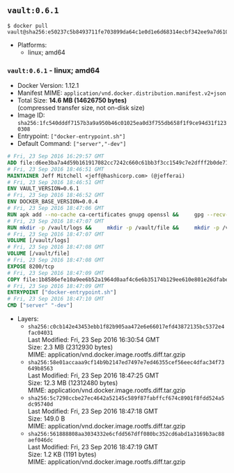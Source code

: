 ## `vault:0.6.1`

```console
$ docker pull vault@sha256:e50237c5b8493711fe703899da64c1e0d1e6d68314ecbf342ee9a7d610cbcaa4
```

-	Platforms:
	-	linux; amd64

### `vault:0.6.1` - linux; amd64

-	Docker Version: 1.12.1
-	Manifest MIME: `application/vnd.docker.distribution.manifest.v2+json`
-	Total Size: **14.6 MB (14626750 bytes)**  
	(compressed transfer size, not on-disk size)
-	Image ID: `sha256:1fc540dddf7157b3a9a950b46c01025ea0d3f755db658f1f9ce94d31f1230308`
-	Entrypoint: `["docker-entrypoint.sh"]`
-	Default Command: `["server","-dev"]`

```dockerfile
# Fri, 23 Sep 2016 16:29:57 GMT
ADD file:d6ee3ba7a4d59b161917082cc7242c660c61bb3f3cc1549c7e2dfff2b0de7104 in / 
# Fri, 23 Sep 2016 18:46:51 GMT
MAINTAINER Jeff Mitchell <jeff@hashicorp.com> (@jefferai)
# Fri, 23 Sep 2016 18:46:51 GMT
ENV VAULT_VERSION=0.6.1
# Fri, 23 Sep 2016 18:46:52 GMT
ENV DOCKER_BASE_VERSION=0.0.4
# Fri, 23 Sep 2016 18:47:06 GMT
RUN apk add --no-cache ca-certificates gnupg openssl &&     gpg --recv-keys 91A6E7F85D05C65630BEF18951852D87348FFC4C &&     mkdir -p /tmp/build &&     cd /tmp/build &&     wget https://releases.hashicorp.com/docker-base/${DOCKER_BASE_VERSION}/docker-base_${DOCKER_BASE_VERSION}_linux_amd64.zip &&     wget https://releases.hashicorp.com/docker-base/${DOCKER_BASE_VERSION}/docker-base_${DOCKER_BASE_VERSION}_SHA256SUMS &&     wget https://releases.hashicorp.com/docker-base/${DOCKER_BASE_VERSION}/docker-base_${DOCKER_BASE_VERSION}_SHA256SUMS.sig &&     gpg --batch --verify docker-base_${DOCKER_BASE_VERSION}_SHA256SUMS.sig docker-base_${DOCKER_BASE_VERSION}_SHA256SUMS &&     grep ${DOCKER_BASE_VERSION}_linux_amd64.zip docker-base_${DOCKER_BASE_VERSION}_SHA256SUMS | sha256sum -c &&     unzip docker-base_${DOCKER_BASE_VERSION}_linux_amd64.zip &&     cp bin/gosu bin/dumb-init /bin &&     wget https://releases.hashicorp.com/vault/${VAULT_VERSION}/vault_${VAULT_VERSION}_linux_amd64.zip &&     wget https://releases.hashicorp.com/vault/${VAULT_VERSION}/vault_${VAULT_VERSION}_SHA256SUMS &&     wget https://releases.hashicorp.com/vault/${VAULT_VERSION}/vault_${VAULT_VERSION}_SHA256SUMS.sig &&     gpg --batch --verify vault_${VAULT_VERSION}_SHA256SUMS.sig vault_${VAULT_VERSION}_SHA256SUMS &&     grep vault_${VAULT_VERSION}_linux_amd64.zip vault_${VAULT_VERSION}_SHA256SUMS | sha256sum -c &&     unzip -d /bin vault_${VAULT_VERSION}_linux_amd64.zip &&     cd /tmp &&     rm -rf /tmp/build &&     apk del gnupg openssl &&     rm -rf /root/.gnupg
# Fri, 23 Sep 2016 18:47:07 GMT
RUN mkdir -p /vault/logs &&     mkdir -p /vault/file &&     mkdir -p /vault/config
# Fri, 23 Sep 2016 18:47:07 GMT
VOLUME [/vault/logs]
# Fri, 23 Sep 2016 18:47:08 GMT
VOLUME [/vault/file]
# Fri, 23 Sep 2016 18:47:08 GMT
EXPOSE 8200/tcp
# Fri, 23 Sep 2016 18:47:09 GMT
COPY file:1b8586efe10a9ee6b52a1964d0aaf4c6e6b35174b129ee610e801e26dfabedd3 in /usr/local/bin/docker-entrypoint.sh 
# Fri, 23 Sep 2016 18:47:09 GMT
ENTRYPOINT ["docker-entrypoint.sh"]
# Fri, 23 Sep 2016 18:47:10 GMT
CMD ["server" "-dev"]
```

-	Layers:
	-	`sha256:c0cb142e43453ebb1f82b905aa472e6e66017efd43872135bc5372e4fac04031`  
		Last Modified: Fri, 23 Sep 2016 16:30:54 GMT  
		Size: 2.3 MB (2312930 bytes)  
		MIME: application/vnd.docker.image.rootfs.diff.tar.gzip
	-	`sha256:58e01accaaa9cf14b9b2147ed7497e7ed46355cef56eec4dfac34f73649b8563`  
		Last Modified: Fri, 23 Sep 2016 18:47:25 GMT  
		Size: 12.3 MB (12312480 bytes)  
		MIME: application/vnd.docker.image.rootfs.diff.tar.gzip
	-	`sha256:5c7298ccbe27ec4642a52145c589f87fabffcf674c8901f8fdd524a5dc95740d`  
		Last Modified: Fri, 23 Sep 2016 18:47:18 GMT  
		Size: 149.0 B  
		MIME: application/vnd.docker.image.rootfs.diff.tar.gzip
	-	`sha256:561888808aa3034332e6cfdd567dff080bc352cd6abd1a3169b3ac88aef046dc`  
		Last Modified: Fri, 23 Sep 2016 18:47:19 GMT  
		Size: 1.2 KB (1191 bytes)  
		MIME: application/vnd.docker.image.rootfs.diff.tar.gzip
